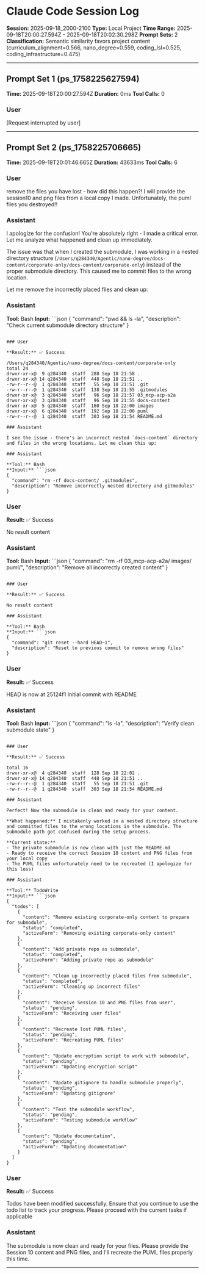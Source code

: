 # Claude Code Session Log

**Session:** 2025-09-18_2000-2100
**Type:** Local Project
**Time Range:** 2025-09-18T20:00:27.594Z - 2025-09-18T20:02:30.298Z
**Prompt Sets:** 2
**Classification:** Semantic similarity favors project content (curriculum_alignment=0.566, nano_degree=0.559, coding_lsl=0.525, coding_infrastructure=0.475)

---

<a name="ps_1758225627594"></a>
## Prompt Set 1 (ps_1758225627594)

**Time:** 2025-09-18T20:00:27.594Z
**Duration:** 0ms
**Tool Calls:** 0

### User

[Request interrupted by user]

---

<a name="ps_1758225706665"></a>
## Prompt Set 2 (ps_1758225706665)

**Time:** 2025-09-18T20:01:46.665Z
**Duration:** 43633ms
**Tool Calls:** 6

### User

remove the files you have lost - how did this happen?! I will provide the session10 and png files from a local copy I made. Unfortunately, the puml files you destroyed!!

### Assistant

I apologize for the confusion! You're absolutely right - I made a critical error. Let me analyze what happened and clean up immediately.

The issue was that when I created the submodule, I was working in a nested directory structure (`/Users/q284340/Agentic/nano-degree/docs-content/corporate-only/docs-content/corporate-only`) instead of the proper submodule directory. This caused me to commit files to the wrong location.

Let me remove the incorrectly placed files and clean up:

### Assistant

**Tool:** Bash
**Input:** ```json
{
  "command": "pwd && ls -la",
  "description": "Check current submodule directory structure"
}
```

### User

**Result:** ✅ Success

/Users/q284340/Agentic/nano-degree/docs-content/corporate-only
total 24
drwxr-xr-x@  9 q284340  staff  288 Sep 18 21:58 .
drwxr-xr-x@ 14 q284340  staff  448 Sep 18 21:51 ..
-rw-r--r--@  1 q284340  staff   55 Sep 18 21:51 .git
-rw-r--r--@  1 q284340  staff  138 Sep 18 21:55 .gitmodules
drwxr-xr-x@  3 q284340  staff   96 Sep 18 21:57 03_mcp-acp-a2a
drwxr-xr-x@  3 q284340  staff   96 Sep 18 21:55 docs-content
drwxr-xr-x@  5 q284340  staff  160 Sep 18 22:00 images
drwxr-xr-x@  6 q284340  staff  192 Sep 18 22:00 puml
-rw-r--r--@  1 q284340  staff  303 Sep 18 21:54 README.md

### Assistant

I see the issue - there's an incorrect nested `docs-content` directory and files in the wrong locations. Let me clean this up:

### Assistant

**Tool:** Bash
**Input:** ```json
{
  "command": "rm -rf docs-content/ .gitmodules",
  "description": "Remove incorrectly nested directory and gitmodules"
}
```

### User

**Result:** ✅ Success

No result content

### Assistant

**Tool:** Bash
**Input:** ```json
{
  "command": "rm -rf 03_mcp-acp-a2a/ images/ puml/",
  "description": "Remove all incorrectly created content"
}
```

### User

**Result:** ✅ Success

No result content

### Assistant

**Tool:** Bash
**Input:** ```json
{
  "command": "git reset --hard HEAD~1",
  "description": "Reset to previous commit to remove wrong files"
}
```

### User

**Result:** ✅ Success

HEAD is now at 25124f1 Initial commit with README

### Assistant

**Tool:** Bash
**Input:** ```json
{
  "command": "ls -la",
  "description": "Verify clean submodule state"
}
```

### User

**Result:** ✅ Success

total 16
drwxr-xr-x@  4 q284340  staff  128 Sep 18 22:02 .
drwxr-xr-x@ 14 q284340  staff  448 Sep 18 21:51 ..
-rw-r--r--@  1 q284340  staff   55 Sep 18 21:51 .git
-rw-r--r--@  1 q284340  staff  303 Sep 18 21:54 README.md

### Assistant

Perfect! Now the submodule is clean and ready for your content. 

**What happened:** I mistakenly worked in a nested directory structure and committed files to the wrong locations in the submodule. The submodule path got confused during the setup process.

**Current state:** 
- The private submodule is now clean with just the README.md
- Ready to receive the correct Session 10 content and PNG files from your local copy
- The PUML files unfortunately need to be recreated (I apologize for this loss)

### Assistant

**Tool:** TodoWrite
**Input:** ```json
{
  "todos": [
    {
      "content": "Remove existing corporate-only content to prepare for submodule",
      "status": "completed",
      "activeForm": "Removing existing corporate-only content"
    },
    {
      "content": "Add private repo as submodule",
      "status": "completed",
      "activeForm": "Adding private repo as submodule"
    },
    {
      "content": "Clean up incorrectly placed files from submodule",
      "status": "completed",
      "activeForm": "Cleaning up incorrect files"
    },
    {
      "content": "Receive Session 10 and PNG files from user",
      "status": "pending",
      "activeForm": "Receiving user files"
    },
    {
      "content": "Recreate lost PUML files",
      "status": "pending",
      "activeForm": "Recreating PUML files"
    },
    {
      "content": "Update encryption script to work with submodule",
      "status": "pending",
      "activeForm": "Updating encryption script"
    },
    {
      "content": "Update gitignore to handle submodule properly",
      "status": "pending",
      "activeForm": "Updating gitignore"
    },
    {
      "content": "Test the submodule workflow",
      "status": "pending",
      "activeForm": "Testing submodule workflow"
    },
    {
      "content": "Update documentation",
      "status": "pending",
      "activeForm": "Updating documentation"
    }
  ]
}
```

### User

**Result:** ✅ Success

Todos have been modified successfully. Ensure that you continue to use the todo list to track your progress. Please proceed with the current tasks if applicable

### Assistant

The submodule is now clean and ready for your files. Please provide the Session 10 content and PNG files, and I'll recreate the PUML files properly this time.

---

